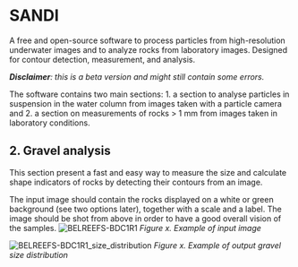 # SANDI
A free and open-source software to process particles from high-resolution underwater images and to analyze rocks from laboratory images. Designed for contour detection, measurement, and analysis. 

***Disclaimer**: this is a beta version and might still contain some errors.*

The software contains two main sections: 1. a section to analyse particles in suspension in the water column from images taken with a particle camera and 2. a section on measurements of rocks > 1 mm from images taken in laboratory conditions.

## 2. Gravel analysis
This section present a fast and easy way to measure the size and calculate shape indicators of rocks by detecting their contours from an image.

The input image should contain the rocks displayed on a white or green background (see two options later), together with a scale and a label. The image should be shot from above in order to have a good overall vision of the samples.
![BELREEFS-BDC1R1](https://github.com/user-attachments/assets/cbef9ba1-d010-4da7-aac0-781acc2a9078)
*Figure x. Example of input image*

![BELREEFS-BDC1R1_size_distribution](https://github.com/user-attachments/assets/819ddeaa-168d-446d-a835-012eb69935df)
*Figure x. Example of output gravel size distribution*
